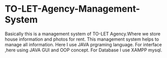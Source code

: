 # TO-LET-Agency-Management-System
Basically this is a management system of TO-LET Agency.Where we store house information and photos for rent. This management system helps to manage all information. Here I use JAVA prgraming language. For interface ,here using JAVA GUI and OOP concept. For Database I use XAMPP mysql.
